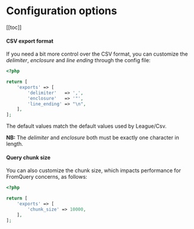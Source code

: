 # Configuration options

[[toc]]

#### CSV export format
If you need a bit more control over the CSV format, you can customize the 
_delimiter_, _enclosure_ and _line ending_ through the config file:
```php
<?php

return [
    'exports' => [
        'delimiter'   => ',',
        'enclosure'   => '"',
        'line_ending' => "\n",
    ],
];
```

The default values match the default values used by League/Csv.

__NB:__ The _delimiter_ and _enclosure_ both must be exactly one character in length. 

#### Query chunk size
You can also customize the chunk size, which impacts performance for FromQuery concerns, as follows: 
  
```php
<?php

return [
    'exports' => [
        'chunk_size' => 10000,
    ],
];
```